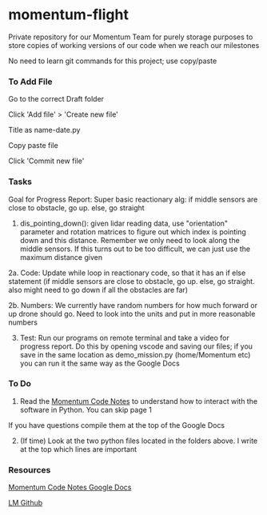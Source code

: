 # momentum-flight

Private repository for our Momentum Team for purely storage purposes to store copies of working versions of our code when we reach our milestones

No need to learn git commands for this project; use copy/paste

### To Add File ###
Go to the correct Draft folder

Click 'Add file' > 'Create new file'

Title as name-date.py

Copy paste file

Click 'Commit new file'

### Tasks ###
Goal for Progress Report: Super basic reactionary alg: if middle sensors are close to obstacle, go up. else, go straight

1. dis_pointing_down(): given lidar reading data, use "orientation" parameter and rotation matrices to figure out which index is pointing down and this distance. Remember we only need to look along the middle sensors. If this turns out to be too difficult, we can just use the maximum distance given

2a. Code: Update while loop in reactionary code, so that it has an if else statement (if middle sensors are close to obstacle, go up. else, go straight. also might need to go down if all the obstacles are far)

2b. Numbers: We currently have random numbers for how much forward or up drone should go. Need to look into the units and put in more reasonable numbers

3. Test: Run our programs on remote terminal and take a video for progress report. Do this by opening vscode and saving our files; if you save in the same location as demo_mission.py (home/Momentum etc) you can run it the same way as the Google Docs

### To Do ###
1. Read the [Momentum Code Notes](https://docs.google.com/document/d/190yfrauW1Njj7F8keZMDoK98A8mNPiVudUl6i1_pmwU/edit?usp=sharing) to understand how to interact with the software in Python. You can skip page 1 

If you have questions compile them at the top of the Google Docs

2. (If time) Look at the two python files located in the folders above. I write at the top which lines are important 

### Resources ###
[Momentum Code Notes Google Docs](https://docs.google.com/document/d/190yfrauW1Njj7F8keZMDoK98A8mNPiVudUl6i1_pmwU/edit?usp=sharing)

[LM Github](https://github.com/katabeta/lm-mit-momentum)
